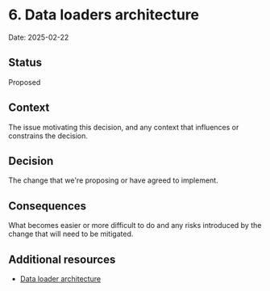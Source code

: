 # 6. Data loaders architecture

Date: 2025-02-22

## Status

Proposed

## Context

The issue motivating this decision, and any context that influences or constrains the decision.

## Decision

The change that we're proposing or have agreed to implement.

## Consequences

What becomes easier or more difficult to do and any risks introduced by the change that will need to be mitigated.

## Additional resources
* [Data loader architecture](https://youtu.be/gVIxde5nlWE?si=MZ2OsfMsvczwnXr-)
